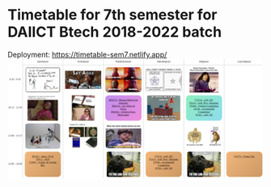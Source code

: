 # Timetable for 7th semester for DAIICT Btech 2018-2022 batch
Deployment: https://timetable-sem7.netlify.app/ <br>
![Screenshot](ss.png)
